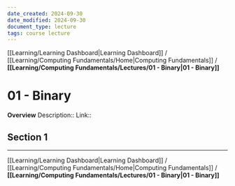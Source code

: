 ```yaml
---
date_created: 2024-09-30
date_modified: 2024-09-30
document_type: lecture
tags: course lecture
---
```

[[Learning/Learning Dashboard|Learning Dashboard]] / [[Learning/Computing Fundamentals/Home|Computing Fundamentals]] / **[[Learning/Computing Fundamentals/Lectures/01 - Binary|01 - Binary]]**
# 01 - Binary
**Overview**
Description:: 
Link:: 

## Section 1


---
[[Learning/Learning Dashboard|Learning Dashboard]] / [[Learning/Computing Fundamentals/Home|Computing Fundamentals]] / **[[Learning/Computing Fundamentals/Lectures/01 - Binary|01 - Binary]]**

